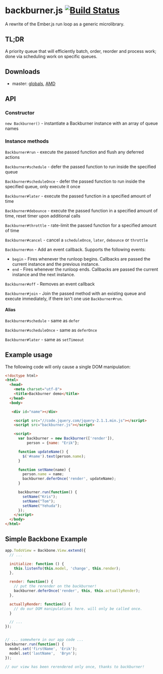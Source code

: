 # backburner.js [![Build Status](https://travis-ci.org/BackburnerJS/backburner.js.svg?branch=master)](https://travis-ci.org/BackburnerJS/backburner.js)
A rewrite of the Ember.js run loop as a generic microlibrary.

## TL;DR
A priority queue that will efficiently batch, order, reorder and process work; done via scheduling work on specific queues.

## Downloads

* master: [globals](http://builds.emberjs.com.s3.amazonaws.com/backburner.js/lastest/backburner.js), [AMD](http://builds.emberjs.com.s3.amazonaws.com/backburner.js/lastest/backburner.amd.js)

## API

### Constructor

`new Backburner()` - instantiate a Backburner instance with an array of queue names

### Instance methods

`Backburner#run` - execute the passed function and flush any deferred actions

`Backburner#schedule` - defer the passed function to run inside the specified queue

`Backburner#scheduleOnce` - defer the passed function to run inside the specified queue, only execute it once

`Backburner#later` - execute the passed function in a specified amount of time

`Backburner#debounce` - execute the passed function in a specified amount of time, reset timer upon additional calls

`Backburner#throttle` - rate-limit the passed function for a specified amount of time

`Backburner#cancel` - cancel a `scheduleOnce`, `later`, `debounce` or `throttle`

`Backburner#on` - Add an event callback. Supports the following events:

* `begin` - Fires whenever the runloop begins. Callbacks are passed the current instance and the previous instance.
* `end` - Fires whenever the runloop ends. Callbacks are passed the current instance and the next instance.

`Backburner#off` - Removes an event callback

`Backburner#join` - Join the passed method with an existing queue and execute immediately, if there isn't one use `Backburner#run`.

#### Alias

`Backburner#schedule` - same as `defer`

`Backburner#scheduleOnce` - same as `deferOnce`

`Backburner#later` - same as `setTimeout`

## Example usage

The following code will only cause a single DOM manipulation:

```html
<!doctype html>
<html>
  <head>
    <meta charset="utf-8">
    <title>Backburner demo</title>
  </head>
  <body>

   <div id="name"></div>

    <script src="//code.jquery.com/jquery-2.1.1.min.js"></script>
    <script src="backburner.js"></script>

    <script>
      var backburner = new Backburner(['render']),
          person = {name: "Erik"};

      function updateName() {
        $('#name').text(person.name);
      }

      function setName(name) {
        person.name = name;
        backburner.deferOnce('render', updateName);
      }

      backburner.run(function() {
        setName("Kris");
        setName("Tom");
        setName("Yehuda");
      });
    </script>
  </body>
</html>
```

## Simple Backbone Example

```javascript
app.TodoView = Backbone.View.extend({
  // ...

  initialize: function () {
    this.listenTo(this.model, 'change', this.render);
  },

  render: function() {
    // put the rerender on the backburner!
    backburner.deferOnce('render', this, this.actuallyRender);
  },

  actuallyRender: function() {
    // do our DOM manipulations here. will only be called once.
  }

  // ...
});


// ... somewhere in our app code ...
backburner.run(function() {
  model.set('firstName', 'Erik');
  model.set('lastName',  'Bryn');
});

// our view has been rerendered only once, thanks to backburner!

```

